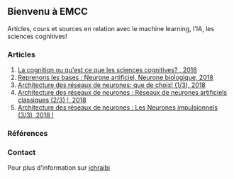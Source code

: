 ## Bienvenu à EMCC

Articles, cours et sources en relation avec le machine learning, l'IA, les sciences cognitives!

### Articles  

1. [La cognition ou qu'est ce que les sciences cognitives? , 2018](http://www.scilogs.fr/intelligence-mecanique/la-cognition-ou-quest-ce-que-les-sciences-cognitives/)
2. [Reprenons les bases : Neurone artificiel, Neurone biologique, 2018](http://www.scilogs.fr/intelligence-mecanique/reprenons-bases-neurone-artificiel-neurone-biologique/)
3. [Architecture des réseaux de neurones: que de choix! (1/3), 2018](http://www.scilogs.fr/intelligence-mecanique/architecture-reseaux-de-neurones-de-choix/)
4. [Architecture des réseaux de neurones : Réseaux de neurones artificiels classiques (2/3) !, 2018](http://www.scilogs.fr/intelligence-mecanique/architecture-des-reseaux-de-neurones-reseaux-de-neurones-artificiels-classiques-2-3/)
5. [Architecture des réseaux de neurones : Les Neurones impulsionnels (3/3), 2018 !](http://www.scilogs.fr/intelligence-mecanique/architecture-des-reseaux-de-neurones-reseaux-de-neurones-impulsionnels-3-3/)


### Références  


### Contact

Pour plus d'information sur [ichraibi](http://www.scilogs.fr/intelligence-mecanique/author/ichraibik/)

